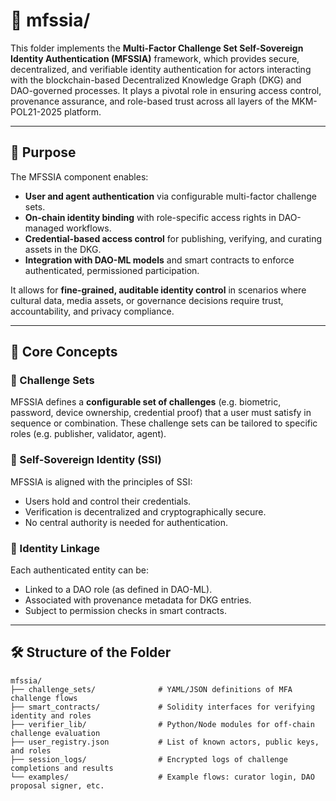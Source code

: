# 🔐 mfssia/

This folder implements the **Multi-Factor Challenge Set Self-Sovereign Identity Authentication (MFSSIA)** framework, which provides secure, decentralized, and verifiable identity authentication for actors interacting with the blockchain-based Decentralized Knowledge Graph (DKG) and DAO-governed processes. It plays a pivotal role in ensuring access control, provenance assurance, and role-based trust across all layers of the MKM-POL21-2025 platform.

---

## 🎯 Purpose

The MFSSIA component enables:

- **User and agent authentication** via configurable multi-factor challenge sets.
- **On-chain identity binding** with role-specific access rights in DAO-managed workflows.
- **Credential-based access control** for publishing, verifying, and curating assets in the DKG.
- **Integration with DAO-ML models** and smart contracts to enforce authenticated, permissioned participation.

It allows for **fine-grained, auditable identity control** in scenarios where cultural data, media assets, or governance decisions require trust, accountability, and privacy compliance.

---

## 🧠 Core Concepts

### 🧾 Challenge Sets
MFSSIA defines a **configurable set of challenges** (e.g. biometric, password, device ownership, credential proof) that a user must satisfy in sequence or combination. These challenge sets can be tailored to specific roles (e.g. publisher, validator, agent).

### 🪪 Self-Sovereign Identity (SSI)
MFSSIA is aligned with the principles of SSI:
- Users hold and control their credentials.
- Verification is decentralized and cryptographically secure.
- No central authority is needed for authentication.

### 🧬 Identity Linkage
Each authenticated entity can be:
- Linked to a DAO role (as defined in DAO-ML).
- Associated with provenance metadata for DKG entries.
- Subject to permission checks in smart contracts.

---

## 🛠 Structure of the Folder

```plaintext
mfssia/
├── challenge_sets/              # YAML/JSON definitions of MFA challenge flows
├── smart_contracts/             # Solidity interfaces for verifying identity and roles
├── verifier_lib/                # Python/Node modules for off-chain challenge evaluation
├── user_registry.json           # List of known actors, public keys, and roles
├── session_logs/                # Encrypted logs of challenge completions and results
└── examples/                    # Example flows: curator login, DAO proposal signer, etc.

